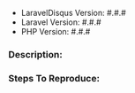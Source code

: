 - LaravelDisqus Version: #.#.#
- Laravel Version: #.#.#
- PHP Version: #.#.#

### Description:


### Steps To Reproduce:
